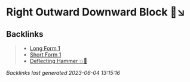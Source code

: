 # Right Outward Downward Block 🤛↘️

## Backlinks

> - [Long Form 1](..\forms\long-form-1.md)
> - [Short Form 1](..\forms\short-form-1.md)
> - [Deflecting Hammer 💥🔨](..\techniques\deflecting-hammer.md)

_Backlinks last generated 2023-06-04 13:15:16_
